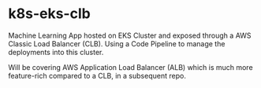 # k8s-eks-clb
Machine Learning App hosted on EKS Cluster and exposed through a AWS Classic Load Balancer (CLB).
Using a Code Pipeline to manage the deployments into this cluster.

Will be covering AWS Application Load Balancer (ALB) which is much more feature-rich compared to a CLB, in a subsequent repo.
